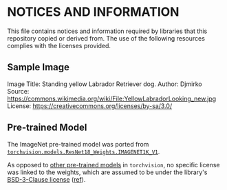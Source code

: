 # NOTICES AND INFORMATION

This file contains notices and information required by libraries that this repository copied or derived from. The use of the following resources complies with the licenses provided.

## Sample Image

Image Title: Standing yellow Labrador Retriever dog.
Author: Djmirko
Source: https://commons.wikimedia.org/wiki/File:YellowLabradorLooking_new.jpg
License: https://creativecommons.org/licenses/by-sa/3.0/

## Pre-trained Model

The ImageNet pre-trained model was ported from [`torchvision.models.ResNet18_Weights.IMAGENET1K_V1`](https://pytorch.org/vision/stable/models/generated/torchvision.models.resnet18.html#torchvision.models.ResNet18_Weights).

As opposed to [other pre-trained models](https://pytorch.org/vision/stable/models/generated/torchvision.models.regnet_y_128gf.html#torchvision.models.RegNet_Y_128GF_Weights) in `torchvision`, no specific license was linked to the weights, which are assumed to be under the library's [BSD-3-Clause license](https://github.com/pytorch/vision/blob/main/LICENSE) ([ref](https://github.com/pytorch/vision/issues/160)).
